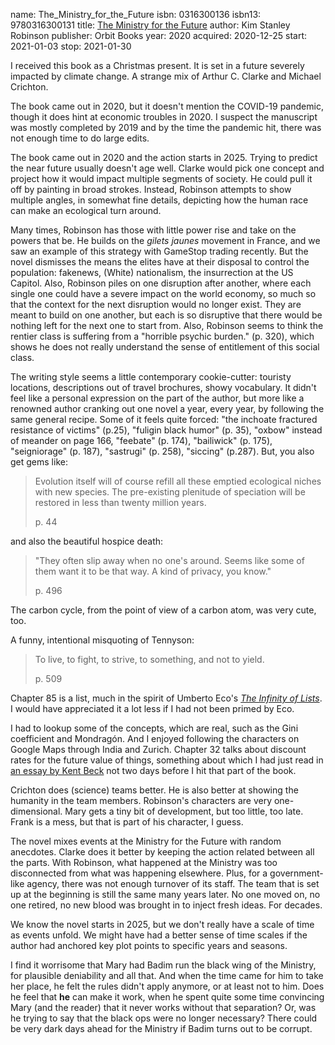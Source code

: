 name: The_Ministry_for_the_Future
isbn: 0316300136
isbn13: 9780316300131
title: [The Ministry for the Future](https://www.amazon.com/dp/0316300136)
author: Kim Stanley Robinson
publisher: Orbit Books
year: 2020
acquired: 2020-12-25
start: 2021-01-03
stop: 2021-01-30

I received this book as a Christmas present.  It is set in a future severely
impacted by climate change.  A strange mix of Arthur C. Clarke and Michael
Crichton.

The book came out in 2020, but it doesn't mention the COVID-19 pandemic, though
it does hint at economic troubles in 2020.  I suspect the manuscript was mostly
completed by 2019 and by the time the pandemic hit, there was not enough time to
do large edits.

The book came out in 2020 and the action starts in 2025.  Trying to predict the
near future usually doesn't age well.  Clarke would pick one concept and project
how it would impact multiple segments of society.  He could pull it off by
painting in broad strokes.  Instead, Robinson attempts to show multiple angles,
in somewhat fine details, depicting how the human race can make an ecological
turn around.

Many times, Robinson has those with little power rise and take on the powers
that be.  He builds on the _gilets jaunes_ movement in France, and we saw an
example of this strategy with GameStop trading recently.  But the novel
dismisses the means the elites have at their disposal to control the population:
fakenews, (White) nationalism, the insurrection at the US Capitol.  Also,
Robinson piles on one disruption after another, where each single one could have
a severe impact on the world economy, so much so that the context for the next
disruption would no longer exist.  They are meant to build on one another, but
each is so disruptive that there would be nothing left for the next one to start
from.  Also, Robinson seems to think the rentier class is suffering from a
"horrible psychic burden." (p. 320), which shows he does not really understand
the sense of entitlement of this social class.

The writing style seems a little contemporary cookie-cutter: touristy locations,
descriptions out of travel brochures, showy vocabulary.  It didn't feel like a
personal expression on the part of the author, but more like a renowned author
cranking out one novel a year, every year, by following the same general recipe.
Some of it feels quite forced: "the inchoate fractured resistance of victims"
(p.25), "fuligin black humor" (p. 35), "oxbow" instead of meander on page 166,
"feebate" (p. 174), "bailiwick" (p. 175), "seigniorage" (p. 187), "sastrugi"
(p. 258), "siccing" (p.287).  But, you also get gems like:

> Evolution itself will of course refill all these emptied ecological niches
> with new species.  The pre-existing plenitude of speciation will be restored
> in less than twenty million years.
> <footer>p. 44</footer>

and also the beautiful hospice death:

> "They often slip away when no one's around.  Seems like some of them want it
> to be that way.  A kind of privacy, you know."
> <footer>p. 496</footer>

The carbon cycle, from the point of view of a carbon atom, was very cute, too.

A funny, intentional misquoting of Tennyson:

> To live, to fight, to strive, to something, and not to yield.
> <footer>p. 509</footer>

Chapter 85 is a list, much in the spirit of Umberto Eco's
[_The Infinity of Lists_](#The_Infinity_of_Lists).  I would have appreciated it
a lot less if I had not been primed by Eco.

I had to lookup some of the concepts, which are real, such as the Gini
coefficient and Mondrag&oacute;n.  And I enjoyed following the characters on
Google Maps through India and Zurich.  Chapter 32 talks about discount rates for
the future value of things, something about which I had just read in
[an essay by Kent Beck](https://medium.com/@kentbeck_7670/extreme-time-value-of-money-late-stage-career-planning-7f3b82214cf5)
not two days before I hit that part of the book.

Crichton does (science) teams better.  He is also better at showing the humanity
in the team members.  Robinson's characters are very one-dimensional.  Mary gets
a tiny bit of development, but too little, too late.  Frank is a mess, but that
is part of his character, I guess.

The novel mixes events at the Ministry for the Future with random anecdotes.
Clarke does it better by keeping the action related between all the parts.  With
Robinson, what happened at the Ministry was too disconnected from what was
happening elsewhere.  Plus, for a government-like agency, there was not enough
turnover of its staff.  The team that is set up at the beginning is still the
same many years later.  No one moved on, no one retired, no new blood was
brought in to inject fresh ideas.  For decades.

We know the novel starts in 2025, but we don't really have a scale of time as
events unfold.  We might have had a better sense of time scales if the author
had anchored key plot points to specific years and seasons.

I find it worrisome that Mary had Badim run the black wing of the Ministry, for
plausible deniability and all that.  And when the time came for him to take her
place, he felt the rules didn't apply anymore, or at least not to him.  Does he
feel that **he** can make it work, when he spent quite some time convincing Mary
(and the reader) that it never works without that separation?  Or, was he trying
to say that the black ops were no longer necessary?  There could be very dark
days ahead for the Ministry if Badim turns out to be corrupt.
